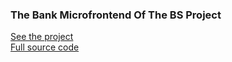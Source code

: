 ### The Bank Microfrontend Of The BS Project

[See the project](https://bshub.ir)\
[Full source code](https://github.com/mohammaDJ23/bs)
